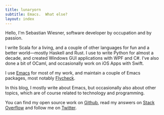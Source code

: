 ```yaml
---
title: lunaryorn
subtitle: Emacs.  What else?
layout: index
---
```


Hello, I'm Sebastian Wiesner, software developer by occupation and by passion.

I write Scala for a living, and a couple of other languages for fun and a better
world—mostly Haskell and Rust.  I use to write Python for almost a decade, and
created Windows GUI applications with WPF and C#.  I’ve also done a bit of
OCaml, and occasionally work on iOS Apps with Swift.

I use [Emacs][] for most of my work, and maintain a couple of Emacs packages,
most notably [Flycheck][].

In this blog, I mostly write about Emacs, but occasionally also about other
topics, which are of course related to technology and programming.

You can find my open source work on [Github][], read my answers on
[Stack Overflow][] and follow me on [Twitter][].

[Flycheck]: http://www.flycheck.org
[Puppet Mode]: https://github.com/lunaryorn/puppet-mode
[Github]: https://github.com/lunaryorn
[Stack Overflow]: http://stackoverflow.com/users/355252/lunaryorn
[Twitter]: https://twitter.com/lunaryorn
[Emacs]: https://www.gnu.org/software/emacs/
